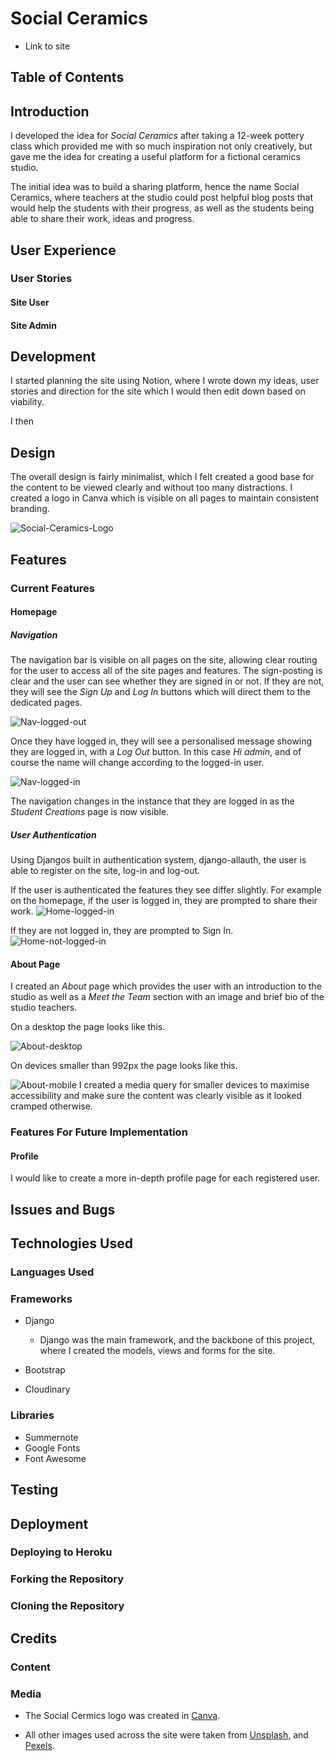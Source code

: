 # Social Ceramics

- Link to site

## Table of Contents

## Introduction

I developed the idea for *Social Ceramics* after taking a 12-week pottery class which provided me with so much inspiration not only creatively, but gave me the idea for creating a useful platform for a fictional ceramics studio.

The initial idea was to build a sharing platform, hence the name Social Ceramics, where teachers at the studio could post helpful blog posts that would help the students with their progress, as well as the students being able to share their work, ideas and progress.

## User Experience

### User Stories

#### Site User

#### Site Admin

## Development

I started planning the site using Notion, where I wrote down my ideas, user stories and direction for the site which I would then edit down based on viability.

I then 

## Design

The overall design is fairly minimalist, which I felt created a good base for the content to be viewed clearly and without too many distractions. I created a logo in Canva which is visible on all pages to maintain consistent branding.

![Social-Ceramics-Logo](./media/images/screenshots/sc_logo.jpg)

## Features

### Current Features

#### Homepage

##### Navigation

The navigation bar is visible on all pages on the site, allowing clear routing for the user to access all of the site pages and features. The sign-posting is clear and the user can see whether they are signed in or not. If they are not, they will see the *Sign Up* and *Log In* buttons which will direct them to the dedicated pages.

![Nav-logged-out](media/images/screenshots/nav-logged-out.png)

Once they have logged in, they will see a personalised message showing they are logged in, with a *Log Out* button. In this case *Hi admin*, and of course the name will change according to the logged-in user.

![Nav-logged-in](media/images/screenshots/nav-logged-in.png)

The navigation changes in the instance that they are logged in as the *Student Creations* page is now visible.

##### User Authentication

Using Djangos built in authentication system, django-allauth, the user is able to register on the site, log-in and log-out.

If the user is authenticated the features they see differ slightly. For example on the homepage, if the user is logged in, they are prompted to share their work.
![Home-logged-in](media/images/screenshots/home-logged-in.png)

If they are not logged in, they are prompted to Sign In.
![Home-not-logged-in](media/images/screenshots/home-not-logged-in.png)

#### About Page

I created an *About* page which provides the user with an introduction to the studio as well as a *Meet the Team* section with an image and brief bio of the studio teachers.

On a desktop the page looks like this.

![About-desktop](media/images/screenshots/meet-the-team-desktop.png)

On devices smaller than 992px the page looks like this.

![About-mobile](media/images/screenshots/meet-the-team-mobile.png)
I created a media query for smaller devices to maximise accessibility and make sure the content was clearly visible as it looked cramped otherwise.

### Features For Future Implementation

#### Profile

I would like to create a more in-depth profile page for each registered user.

## Issues and Bugs

## Technologies Used

### Languages Used

### Frameworks

- Django
  - Django was the main framework, and the backbone of this project, where I created the models, views and forms for the site.
- Bootstrap

- Cloudinary

### Libraries

- Summernote
- Google Fonts
- Font Awesome

## Testing

## Deployment

### Deploying to Heroku

### Forking the Repository

### Cloning the Repository

## Credits

### Content

### Media

- The Social Cermics logo was created in [Canva](https://www.canva.com/).
  
- All other images used across the site were taken from [Unsplash](https://unsplash.com/), and [Pexels](https://www.pexels.com/).
